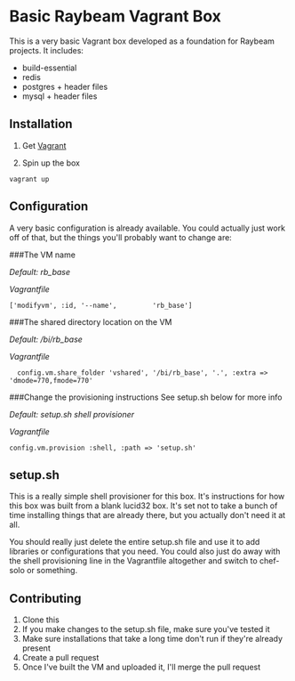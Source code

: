 # Basic Raybeam Vagrant Box

This is a very basic Vagrant box developed as a foundation for Raybeam projects.  It includes:

* build-essential
* redis
* postgres + header files
* mysql + header files

## Installation

1. Get [Vagrant](http://docs.vagrantup.com/v2/getting-started/index.html)

1. Spin up the box
```
vagrant up
```

## Configuration

A very basic configuration is already available.  You could actually just work off of that, but the things you'll probably want to change are:



###The VM name

*Default: rb_base*

*Vagrantfile*

```
['modifyvm', :id, '--name',         'rb_base']
```

###The shared directory location on the VM

*Default: /bi/rb_base*

*Vagrantfile*

```
  config.vm.share_folder 'vshared', '/bi/rb_base', '.', :extra => 'dmode=770,fmode=770'
```

###Change the provisioning instructions
See setup.sh below for more info

*Default: setup.sh shell provisioner*

*Vagrantfile*

```
config.vm.provision :shell, :path => 'setup.sh'
```

## setup.sh
This is a really simple shell provisioner for this box.  It's instructions for how this box was built from a blank lucid32 box.
It's set not to take a bunch of time installing things that are already there, but you actually don't need it at all.  

You should really just delete the entire setup.sh file and use it to add libraries or configurations that you need.  You could
also just do away with the shell provisioning line in the Vagrantfile altogether and switch to chef-solo or something.

## Contributing

1. Clone this
2. If you make changes to the setup.sh file, make sure you've tested it
3. Make sure installations that take a long time don't run if they're already present
4. Create a pull request
5. Once I've built the VM and uploaded it, I'll merge the pull request

